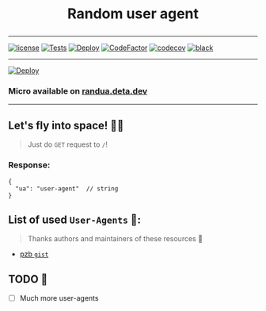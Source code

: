 # <p align="center">Random user agent</p>

---

[![license](https://img.shields.io/github/license/somespecialone/random-user-agent)](https://github.com/somespecialone/random-user-agent/blob/master/LICENSE)
[![Tests](https://github.com/somespecialone/random-user-agent/actions/workflows/tests.yml/badge.svg)](https://github.com/somespecialone/random-user-agent/actions/workflows/tests.yml)
[![Deploy](https://github.com/somespecialone/random-user-agent/actions/workflows/deploy.yml/badge.svg)](https://github.com/somespecialone/random-user-agent/actions/workflows/deploy.yml)
[![CodeFactor](https://www.codefactor.io/repository/github/somespecialone/random-user-agent/badge)](https://www.codefactor.io/repository/github/somespecialone/random-user-agent)
[![codecov](https://codecov.io/gh/somespecialone/random-user-agent/branch/master/graph/badge.svg?token=H3JL81SL7P)](https://codecov.io/gh/somespecialone/random-user-agent)
[![black](https://img.shields.io/badge/code%20style-black-000000.svg)](https://github.com/psf/black)

---

[![Deploy](https://button.deta.dev/1/svg)](https://go.deta.dev/deploy?repo=https://github.com/somespecialone/random-user-agent.git)

### **Micro available on [randua.deta.dev](https://randua.deta.dev)**

---

## Let's fly into space! 🚀✨

> Just do `GET` request to `/`!

### Response:

```json5
{
  "ua": "user-agent"  // string
}
```

## List of used `User-Agents` 🤖:

> Thanks authors and maintainers of these resources 🙏

- [pzb `gist`](https://gist.github.com/pzb/b4b6f57144aea7827ae4)

## TODO 📑

- [ ] Much more user-agents

